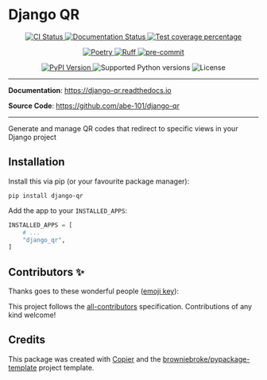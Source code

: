 # Django QR

<p align="center">
  <a href="https://github.com/abe-101/django-qr/actions/workflows/ci.yml?query=branch%3Amain">
    <img src="https://img.shields.io/github/actions/workflow/status/abe-101/django-qr/ci.yml?branch=main&label=CI&logo=github&style=flat-square" alt="CI Status" >
  </a>
  <a href="https://django-qr.readthedocs.io">
    <img src="https://img.shields.io/readthedocs/django-qr.svg?logo=read-the-docs&logoColor=fff&style=flat-square" alt="Documentation Status">
  </a>
  <a href="https://codecov.io/gh/abe-101/django-qr">
    <img src="https://img.shields.io/codecov/c/github/abe-101/django-qr.svg?logo=codecov&logoColor=fff&style=flat-square" alt="Test coverage percentage">
  </a>
</p>
<p align="center">
  <a href="https://python-poetry.org/">
    <img src="https://img.shields.io/endpoint?url=https://python-poetry.org/badge/v0.json" alt="Poetry">
  </a>
  <a href="https://github.com/astral-sh/ruff">
    <img src="https://img.shields.io/endpoint?url=https://raw.githubusercontent.com/astral-sh/ruff/main/assets/badge/v2.json" alt="Ruff">
  </a>
  <a href="https://github.com/pre-commit/pre-commit">
    <img src="https://img.shields.io/badge/pre--commit-enabled-brightgreen?logo=pre-commit&logoColor=white&style=flat-square" alt="pre-commit">
  </a>
</p>
<p align="center">
  <a href="https://pypi.org/project/django-qr/">
    <img src="https://img.shields.io/pypi/v/django-qr.svg?logo=python&logoColor=fff&style=flat-square" alt="PyPI Version">
  </a>
  <img src="https://img.shields.io/pypi/pyversions/django-qr.svg?style=flat-square&logo=python&amp;logoColor=fff" alt="Supported Python versions">
  <img src="https://img.shields.io/pypi/l/django-qr.svg?style=flat-square" alt="License">
</p>

---

**Documentation**: <a href="https://django-qr.readthedocs.io" target="_blank">https://django-qr.readthedocs.io </a>

**Source Code**: <a href="https://github.com/abe-101/django-qr" target="_blank">https://github.com/abe-101/django-qr </a>

---

Generate and manage QR codes that redirect to specific views in your Django project

## Installation

Install this via pip (or your favourite package manager):

`pip install django-qr`

Add the app to your `INSTALLED_APPS`:

```python
INSTALLED_APPS = [
    # ...
    "django_qr",
]
```

## Contributors ✨

Thanks goes to these wonderful people ([emoji key](https://allcontributors.org/docs/en/emoji-key)):

<!-- prettier-ignore-start -->
<!-- ALL-CONTRIBUTORS-LIST:START - Do not remove or modify this section -->
<!-- markdownlint-disable -->
<!-- markdownlint-enable -->
<!-- ALL-CONTRIBUTORS-LIST:END -->
<!-- prettier-ignore-end -->

This project follows the [all-contributors](https://github.com/all-contributors/all-contributors) specification. Contributions of any kind welcome!

## Credits

This package was created with
[Copier](https://copier.readthedocs.io/) and the
[browniebroke/pypackage-template](https://github.com/browniebroke/pypackage-template)
project template.
